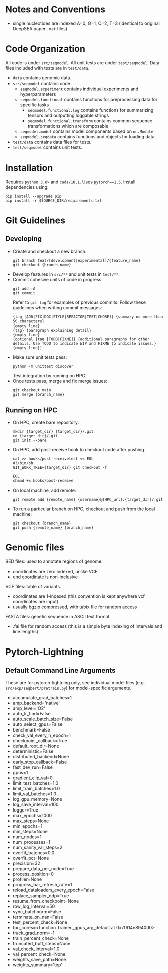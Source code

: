 Notes and Conventions
=================
- single nucleotides are indexed A=0, G=1, C=2, T=3 (identical to original DeepSEA paper `.mat` files)


Code Organization
=================

All code is under `src/seqmodel`. All unit tests are under `test/seqmodel`. Data files included with tests are in `test/data`.

- `data` contains genomic data.
- `src/seqmodel` contains code.
    - `seqmodel.experiment` contains individual experiments and hyperparameters
    - `seqmodel.functional` contains functions for preprocessing data for specific tasks
        - `seqmodel.functional.log` contains functions for summarizing tensors and outputting loggable strings
        - `seqmodel.functional.transform` contains common sequence transformations which are composable
    - `seqmodel.model` contains model components based on `nn.Module`
    - `seqmodel.seqdata` contains functions and objects for loading data
- `test/data` contains data files for tests.
- `test/seqmodel` contains unit tests.


Installation
============

Requires `python 3.6>` and `cuda/10.1`. Uses `pytorch==1.5`. Install dependencies using:
```
pip install --upgrade pip
pip install -r $SOURCE_DIR/requirements.txt
```


Git Guidelines
==============

Developing
----------
- Create and checkout a new branch:
    ```
    git branch feat/[development|experimental]/{feature_name}
    git checkout {branch_name}
    ```
- Develop features in `src/**` and unit tests in `test/**`.
- Commit cohesive units of code in progress:
    ```
    git add -A
    git commit
    ```
    Refer to `git log` for examples of previous commits.
    Follow these guidelines when writing commit messages:
    ```
    {tag [ADD|FIX|DOC|STYLE|REFACTOR|TEST|CHORE]} {summary no more than 50 characters}
    {empty line}
    {tag} {paragraph explaining detail}
    {empty line}
    (optional {tag [TODO|FIXME]} {additional paragraphs for other details. Use TODO to indicate WIP and FIXME to indicate issues.}
    {empty line})
    ```
- Make sure unit tests pass:
    ```
    python -m unittest discover
    ```
    Test integration by running on HPC.
- Once tests pass, merge and fix merge issues:
    ```
    git checkout main
    git merge {branch_name}
    ```

Running on HPC
--------------
- On HPC, create bare repository:
    ```
    mkdir {target_dir} {target_dir}/.git
    cd {target_dir}/.git
    git init --bare
    ```
- On HPC, add post-receive hook to checkout code after pushing.
    ```
    cat >> hooks/post-receivetest << EOL
    #!/bin/sh
    GIT_WORK_TREE={target_dir} git checkout -f

    EOL
    chmod +x hooks/post-receive
    ```
- On local machine, add remote:
    ```
    git remote add {remote_name} {username}@{HPC_url}:{target_dir}/.git
    ```
- To run a particular branch on HPC, checkout and push from the local machine:
    ```
    git checkout {branch_name}
    git push {remote_name} {branch_name}
    ```

Genomic files
=============
BED files: used to annotate regions of genome.
- coordinates are zero indexed, unlike VCF
- end coordinate is non-inclusive

VCF files: table of variants.
- coordinates are 1-indexed (this convention is kept anywhere vcf coordinates are input)
- usually bgzip compressed, with tabix file for random access

FASTA files: genetic sequence in ASCII text format.
- .fai file for random access (this is a simple byte indexing of intervals and line lengths)


Pytorch-Lightning
=================

Default Command Line Arguments
------------------------------
These are for pytorch-lightning only, see individual model files (e.g. `src/exp/seqbert/pretrain.py`) for model-specific arguments.

- accumulate_grad_batches=1
- amp_backend='native'
- amp_level='O2'
- auto_lr_find=False
- auto_scale_batch_size=False
- auto_select_gpus=False
- benchmark=False
- check_val_every_n_epoch=1
- checkpoint_callback=True
- default_root_dir=None
- deterministic=False
- distributed_backend=None
- early_stop_callback=False
- fast_dev_run=False
- gpus=1
- gradient_clip_val=0
- limit_test_batches=1.0
- limit_train_batches=1.0
- limit_val_batches=1.0
- log_gpu_memory=None
- log_save_interval=100
- logger=True
- max_epochs=1000
- max_steps=None
- min_epochs=1
- min_steps=None
- num_nodes=1
- num_processes=1
- num_sanity_val_steps=2
- overfit_batches=0.0
- overfit_pct=None
- precision=32
- prepare_data_per_node=True
- process_position=0
- profiler=None
- progress_bar_refresh_rate=1
- reload_dataloaders_every_epoch=False
- replace_sampler_ddp=True
- resume_from_checkpoint=None
- row_log_interval=50
- sync_batchnorm=False
- terminate_on_nan=False
- test_percent_check=None
- tpu_cores=<function Trainer._gpus_arg_default at 0x7f614e8940d0>
- track_grad_norm=-1
- train_percent_check=None
- truncated_bptt_steps=None
- val_check_interval=1.0
- val_percent_check=None
- weights_save_path=None
- weights_summary='top'

